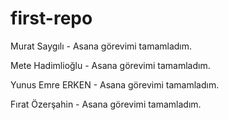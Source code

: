 # first-repo

Murat Saygılı - Asana görevimi tamamladım.

Mete Hadimlioğlu - Asana görevimi tamamladım.

Yunus Emre ERKEN - Asana görevimi tamamladım.

Fırat Özerşahin - Asana görevimi tamamladım.
